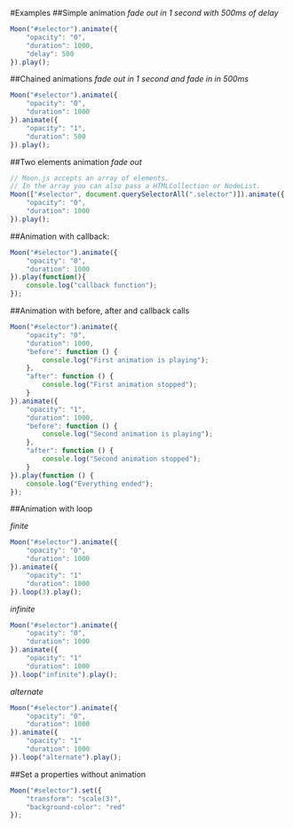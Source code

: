 #Examples
##Simple animation
*fade out in 1 second with 500ms of delay*

```javascript
Moon("#selector").animate({
    "opacity": "0",
    "duration": 1000,
    "delay": 500
}).play();
```

##Chained animations
*fade out in 1 second and fade in in 500ms*

```javascript
Moon("#selector").animate({
    "opacity": "0",
    "duration": 1000
}).animate({
    "opacity": "1",
    "duration": 500
}).play();
```

##Two elements animation
*fade out*

```javascript
// Moon.js accepts an array of elements.
// In the array you can also pass a HTMLCollection or NodeList.
Moon(["#selector", document.querySelectorAll(".selector")]).animate({
    "opacity": "0",
    "duration": 1000
}).play();
```

##Animation with callback:

```javascript
Moon("#selector").animate({
    "opacity": "0",
    "duration": 1000
}).play(function(){
    console.log("callback function");
});
```

##Animation with before, after and callback calls

```javascript
Moon("#selector").animate({
    "opacity": "0",
    "duration": 1000,
    "before": function () {
        console.log("First animation is playing");
    },
    "after": function () {
        console.log("First animation stopped");
    }
}).animate({
    "opacity": "1",
    "duration": 1000,
    "before": function () {
        console.log("Second animation is playing");
    },
    "after": function () {
        console.log("Second animation stopped");
    }
}).play(function () {
    console.log("Everything ended");
});
```

##Animation with loop

*finite*

```javascript
Moon("#selector").animate({
    "opacity": "0",
    "duration": 1000
}).animate({
    "opacity": "1"
    "duration": 1000
}).loop(3).play();
```
*infinite*

```javascript
Moon("#selector").animate({
    "opacity": "0",
    "duration": 1000
}).animate({
    "opacity": "1"
    "duration": 1000
}).loop("infinite").play();
```

*alternate*

```javascript
Moon("#selector").animate({
    "opacity": "0",
    "duration": 1000
}).animate({
    "opacity": "1"
    "duration": 1000
}).loop("alternate").play();
```

##Set a properties without animation

```javascript
Moon("#selector").set({
    "transform": "scale(3)",
    "background-color": "red"
});
```